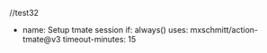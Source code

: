 //test32

- name: Setup tmate session
  if: always()
  uses: mxschmitt/action-tmate@v3
  timeout-minutes: 15
